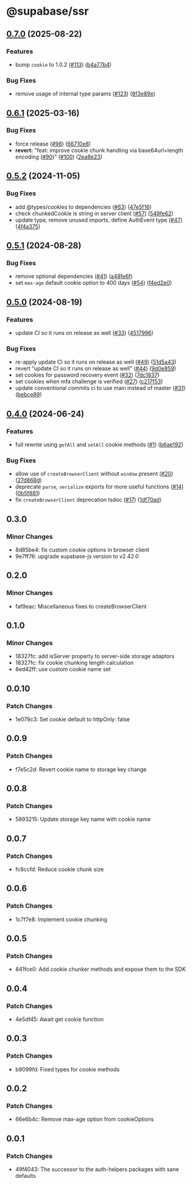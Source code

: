 # @supabase/ssr

## [0.7.0](https://github.com/supabase/ssr/compare/v0.6.1...v0.7.0) (2025-08-22)


### Features

* bump `cookie` to 1.0.2 ([#113](https://github.com/supabase/ssr/issues/113)) ([b4a77b4](https://github.com/supabase/ssr/commit/b4a77b460fb40053d0e01efd7d0bbcfb387abd16))


### Bug Fixes

* remove usage of internal type params ([#123](https://github.com/supabase/ssr/issues/123)) ([8f3e89e](https://github.com/supabase/ssr/commit/8f3e89ed29d0c9622b4d9d1c84b4d586c4c5a9ce))

## [0.6.1](https://github.com/supabase/ssr/compare/v0.6.0...v0.6.1) (2025-03-16)


### Bug Fixes

* force release ([#98](https://github.com/supabase/ssr/issues/98)) ([66710e8](https://github.com/supabase/ssr/commit/66710e82aab5106f464e6754f2e75641a951c941))
* **revert:** "feat: improve cookie chunk handling via base64url+length encoding ([#90](https://github.com/supabase/ssr/issues/90))" ([#100](https://github.com/supabase/ssr/issues/100)) ([2ea8e23](https://github.com/supabase/ssr/commit/2ea8e23525f7e36e88bca3f9ae1fbce892c683e4))

## [0.5.2](https://github.com/supabase/ssr/compare/v0.5.1...v0.5.2) (2024-11-05)


### Bug Fixes

* add @types/cookies to dependencies ([#63](https://github.com/supabase/ssr/issues/63)) ([47e5f16](https://github.com/supabase/ssr/commit/47e5f16b48e4ffbe889339410f50630aba734eac))
* check chunkedCookie is string in server client ([#57](https://github.com/supabase/ssr/issues/57)) ([549fe62](https://github.com/supabase/ssr/commit/549fe62813fb9c7277f7eda9e46ee0420f8e0b5f))
* update type, remove unused imports, define AuthEvent type ([#47](https://github.com/supabase/ssr/issues/47)) ([4f4a375](https://github.com/supabase/ssr/commit/4f4a375ab3df0274980718b7ad98cd4841a52cc4))

## [0.5.1](https://github.com/supabase/ssr/compare/v0.5.0...v0.5.1) (2024-08-28)


### Bug Fixes

* remove optional dependencies ([#41](https://github.com/supabase/ssr/issues/41)) ([a48fe6f](https://github.com/supabase/ssr/commit/a48fe6fd9754786d0ec673ff1418b833a8cfbc70))
* set `max-age` default cookie option to 400 days ([#54](https://github.com/supabase/ssr/issues/54)) ([f4ed2e0](https://github.com/supabase/ssr/commit/f4ed2e0a29445781857c4526f84673693ca9679c))

## [0.5.0](https://github.com/supabase/ssr/compare/v0.4.0...v0.5.0) (2024-08-19)


### Features

* update CI so it runs on release as well ([#33](https://github.com/supabase/ssr/issues/33)) ([4517996](https://github.com/supabase/ssr/commit/4517996a4eea6d41b8ad07c769c78a10b9ee63aa))


### Bug Fixes

* re-apply update CI so it runs on release as well ([#49](https://github.com/supabase/ssr/issues/49)) ([51d5a43](https://github.com/supabase/ssr/commit/51d5a43e2300f46560dc22c67c61f95a6b8d1b3b))
* revert "update CI so it runs on release as well" ([#44](https://github.com/supabase/ssr/issues/44)) ([9d0e859](https://github.com/supabase/ssr/commit/9d0e859cb18b7669f452bc955c6d1c4897873f93))
* set cookies for password recovery event ([#32](https://github.com/supabase/ssr/issues/32)) ([7dc1837](https://github.com/supabase/ssr/commit/7dc1837dc4aba870b32792586969316df980ce07))
* set cookies when mfa challenge is verified ([#27](https://github.com/supabase/ssr/issues/27)) ([c217f53](https://github.com/supabase/ssr/commit/c217f5392b17a80a8e30709445c239e860a107d6))
* update conventional commits ci to use main instead of master ([#31](https://github.com/supabase/ssr/issues/31)) ([bebce89](https://github.com/supabase/ssr/commit/bebce8999d9b2ae554daa2aaffdaf37d972b7fe4))

## [0.4.0](https://github.com/supabase/ssr/compare/v0.3.0...v0.4.0) (2024-06-24)

### Features

- full rewrite using `getAll` and `setAll` cookie methods ([#1](https://github.com/supabase/ssr/issues/1)) ([b6ae192](https://github.com/supabase/ssr/commit/b6ae192aeb37ac6948637955cf1d3d6179b90065))

### Bug Fixes

- allow use of `createBrowserClient` without `window` present ([#20](https://github.com/supabase/ssr/issues/20)) ([27d868d](https://github.com/supabase/ssr/commit/27d868d530925805fe2f3577ae716ece40dd3ab6))
- deprecate `parse`, `serialize` exports for more useful functions ([#14](https://github.com/supabase/ssr/issues/14)) ([0b5f881](https://github.com/supabase/ssr/commit/0b5f881e90b7836f2b98b733aac1cc9f916286cb))
- fix `createBrowserClient` deprecation tsdoc ([#17](https://github.com/supabase/ssr/issues/17)) ([1df70ad](https://github.com/supabase/ssr/commit/1df70ad51e65caab46cbc00342dbb42f6d498c32))

## 0.3.0

### Minor Changes

- 8d85be4: fix custom cookie options in browser client
- 9e7ff76: upgrade supabase-js version to v2.42.0

## 0.2.0

### Minor Changes

- faf9eac: Miscellaneous fixes to createBrowserClient

## 0.1.0

### Minor Changes

- 18327fc: add isServer property to server-side storage adaptors
- 18327fc: fix cookie chunking length calculation
- 8ed42ff: use custom cookie name set

## 0.0.10

### Patch Changes

- 1e079c3: Set cookie default to httpOnly: false

## 0.0.9

### Patch Changes

- f7e5c2d: Revert cookie name to storage key change

## 0.0.8

### Patch Changes

- 5893215: Update storage key name with cookie name

## 0.0.7

### Patch Changes

- fc8ccfd: Reduce cookie chunk size

## 0.0.6

### Patch Changes

- 1c7f7e8: Implement cookie chunking

## 0.0.5

### Patch Changes

- 841fce0: Add cookie chunker methods and expose them to the SDK

## 0.0.4

### Patch Changes

- 4e5df45: Await get cookie function

## 0.0.3

### Patch Changes

- b9099fd: Fixed types for cookie methods

## 0.0.2

### Patch Changes

- 66e6b4c: Remove max-age option from cookieOptions

## 0.0.1

### Patch Changes

- 49f4043: The successor to the auth-helpers packages with sane defaults
